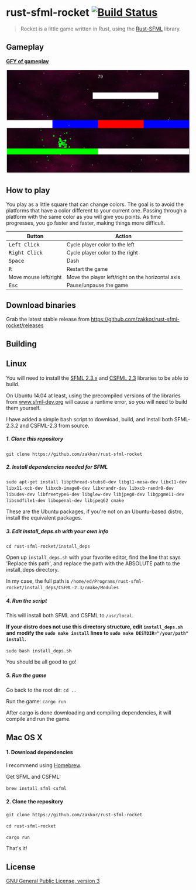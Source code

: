 # rust-sfml-rocket [![Build Status](https://travis-ci.org/zakkor/rust-sfml-rocket.svg?branch=master)](https://travis-ci.org/zakkor/rust-sfml-rocket)

> Rocket is a little game written in Rust, using the [Rust-SFML](https://github.com/jeremyletang/rust-sfml) library.

## Gameplay

[<b>GFY of gameplay</b>](https://gfycat.com/FrighteningRelievedGuillemot)

![Screenshot](screenshots/ss.png)


## How to play

You play as a little square that can change colors. The goal is to avoid the platforms that have a color different to your current one. Passing through a platform with the same color as you will give you points. As time progresses, you go faster and faster, making things more difficult.

Button                 | Action
---------------------- | ------------
<kbd>Left Click</kbd>  | Cycle player color to the left
<kbd>Right Click</kbd> | Cycle player color to the right
<kbd>Space</kbd>       | Dash
<kbd>R</kbd>           | Restart the game
Move mouse left/right  | Move the player left/right on the horizontal axis
<kbd>Esc</kbd>         | Pause/unpause the game

## Download binaries
Grab the latest stable release from https://github.com/zakkor/rust-sfml-rocket/releases

## Building

## Linux

You will need to install the [SFML 2.3.x](http://www.sfml-dev.org/download/sfml/2.3.2/) and [CSFML 2.3](http://www.sfml-dev.org/download/csfml/) libraries to be able to build.

On Ubuntu 14.04 at least, using the precompiled versions of the libraries from www.sfml-dev.org will cause a runtime error, so you will need to build them yourself.

I have added a simple bash script to download, build, and install both SFML-2.3.2 and CSFML-2.3 from source.
##### 1. Clone this repository
`git clone https://github.com/zakkor/rust-sfml-rocket`

##### 2. Install dependencies needed for SFML
`sudo apt-get install libpthread-stubs0-dev libgl1-mesa-dev libx11-dev libx11-xcb-dev libxcb-image0-dev libxrandr-dev libxcb-randr0-dev libudev-dev libfreetype6-dev libglew-dev libjpeg8-dev libgpgme11-dev libsndfile1-dev libopenal-dev libjpeg62 cmake`

These are the Ubuntu packages, if you're not on an Ubuntu-based distro, install the equivalent packages.

##### 3. Edit install_deps.sh with your own info
`cd rust-sfml-rocket/install_deps`

Open up `install_deps.sh` with your favorite editor, find the line that says 'Replace this path', and replace the path with the ABSOLUTE path to the install_deps directory.

In my case, the full path is `/home/ed/Programs/rust-sfml-rocket/install_deps/CSFML-2.3/cmake/Modules`

##### 4. Run the script
This will install both SFML and CSFML to `/usr/local`.

<b>If your distro does not use this directory structure, edit `install_deps.sh` and modify the `sudo make install` lines to `sudo make DESTDIR="/your/path" install`. </b>

`sudo bash install_deps.sh`

You should be all good to go!

##### 5. Run the game
Go back to the root dir: `cd ..`

Run the game: `cargo run`

After cargo is done downloading and compiling dependencies, it will compile and run the game.

## Mac OS X

#### 1. Download dependencies
I recommend using [Homebrew](http://brew.sh/).

Get SFML and CSFML:

`brew install sfml csfml`

#### 2. Clone the repository
`git clone https://github.com/zakkor/rust-sfml-rocket`

`cd rust-sfml-rocket`

`cargo run`

That's it!

## License

[GNU General Public License, version 3](https://github.com/zakkor/rust-sfml-rocket/blob/master/LICENSE.md)
